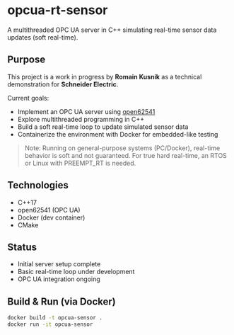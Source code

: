 # opcua-rt-sensor

A multithreaded OPC UA server in C++ simulating real-time sensor data updates (soft real-time).

## Purpose

This project is a work in progress by **Romain Kusnik** as a technical demonstration for **Schneider Electric**.

Current goals:
- Implement an OPC UA server using [open62541](https://open62541.org/)
- Explore multithreaded programming in C++
- Build a soft real-time loop to update simulated sensor data
- Containerize the environment with Docker for embedded-like testing

> Note: Running on general-purpose systems (PC/Docker), real-time behavior is soft and not guaranteed. For true hard real-time, an RTOS or Linux with PREEMPT_RT is needed.

## Technologies

- C++17
- open62541 (OPC UA)
- Docker (dev container)
- CMake

## Status

- Initial server setup complete
- Basic real-time loop under development
- OPC UA integration ongoing

## Build & Run (via Docker)

```bash
docker build -t opcua-sensor .
docker run -it opcua-sensor
